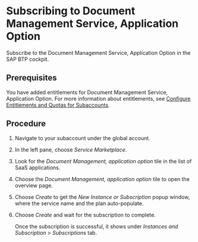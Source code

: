 <!-- loiocce24e2f24bd4e35b16bcbcb5528d5a7 -->

# Subscribing to Document Management Service, Application Option

Subscribe to the Document Management Service, Application Option in the SAP BTP cockpit.



<a name="loiocce24e2f24bd4e35b16bcbcb5528d5a7__prereq_hgs_qjz_klb"/>

## Prerequisites

You have added entitlements for Document Management Service, Application Option. For more information about entitlements, see [Configure Entitlements and Quotas for Subaccounts](https://help.sap.com/viewer/65de2977205c403bbc107264b8eccf4b/Cloud/en-US/5ba357b4fa1e4de4b9fcc4ae771609da.html).



## Procedure

1.  Navigate to your subaccount under the global account.

2.  In the left pane, choose *Service Marketplace*.

3.  Look for the *Document Management, application option* tile in the list of SaaS applications.

4.  Choose the *Document Management, application option* tile to open the overview page.

5.  Choose *Create* to get the *New Instance or Subscription* popup window, where the service name and the plan auto-populate.

6.  Choose *Create* and wait for the subscription to complete.

    Once the subscription is successful, it shows under *Instances and Subscription* \> *Subscriptions* tab.


